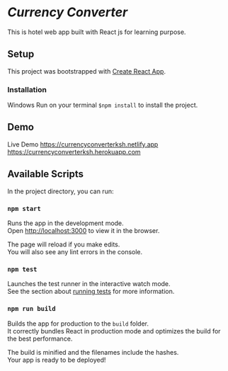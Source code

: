 # *Currency Converter*

This is hotel web app built with React js for learning purpose.

## Setup
This project was bootstrapped with [Create React App](https://github.com/facebook/create-react-app).

### Installation
Windows
Run on your terminal `$npm install` to install the project.

## Demo

Live Demo https://currencyconverterksh.netlify.app 
https://currencyconverterksh.herokuapp.com


## Available Scripts

In the project directory, you can run:

### `npm start`

Runs the app in the development mode.\
Open [http://localhost:3000](http://localhost:3000) to view it in the browser.

The page will reload if you make edits.\
You will also see any lint errors in the console.

### `npm test`

Launches the test runner in the interactive watch mode.\
See the section about [running tests](https://facebook.github.io/create-react-app/docs/running-tests) for more information.

### `npm run build`

Builds the app for production to the `build` folder.\
It correctly bundles React in production mode and optimizes the build for the best performance.

The build is minified and the filenames include the hashes.\
Your app is ready to be deployed!

